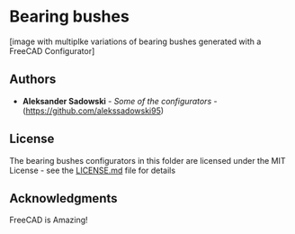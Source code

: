# Bearing bushes

[image with multiplke variations of bearing bushes generated with a FreeCAD Configurator]

## Authors

* **Aleksander Sadowski** - *Some of the configurators* - (https://github.com/alekssadowski95)

## License
The bearing bushes configurators in this folder are licensed under the MIT License - see the [LICENSE.md](LICENSE.md) file for details

## Acknowledgments

FreeCAD is Amazing!
